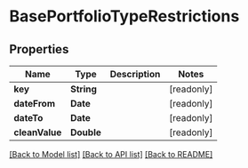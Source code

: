 # BasePortfolioTypeRestrictions

## Properties
Name | Type | Description | Notes
------------ | ------------- | ------------- | -------------
**key** | **String** |  | [readonly] 
**dateFrom** | **Date** |  | [readonly] 
**dateTo** | **Date** |  | [readonly] 
**cleanValue** | **Double** |  | [readonly] 

[[Back to Model list]](../README.md#documentation-for-models) [[Back to API list]](../README.md#documentation-for-api-endpoints) [[Back to README]](../README.md)


